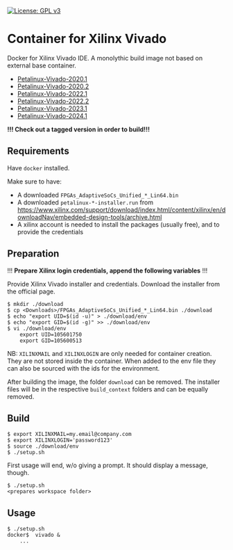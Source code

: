 [![License: GPL v3](https://img.shields.io/badge/License-GPL%20v3-blue.svg)](https://www.gnu.org/licenses/gpl-3.0.html)

# Container for Xilinx Vivado

Docker for Xilinx Vivado IDE. A monolythic build image not based on external base container.  

- [Petalinux-Vivado-2020.1](https://github.com/Rubusch/docker__peta-vivado/tree/xilinx-2020.1)
- [Petalinux-Vivado-2020.2](https://github.com/Rubusch/docker__peta-vivado/tree/xilinx-2020.2)
- [Petalinux-Vivado-2022.1](https://github.com/Rubusch/docker__peta-vivado/tree/xilinx-2022.1)
- [Petalinux-Vivado-2022.2](https://github.com/Rubusch/docker__peta-vivado/tree/xilinx-2022.2)
- [Petalinux-Vivado-2023.1](https://github.com/Rubusch/docker__peta-vivado/tree/xilinx-2023.1)
- [Petalinux-Vivado-2024.1](https://github.com/Rubusch/docker__peta-vivado/tree/xilinx-2024.1)


**!!! Check out a tagged version in order to build!!!**


## Requirements

Have `docker` installed.  

Make sure to have:  
  - A downloaded ``FPGAs_AdaptiveSoCs_Unified_*_Lin64.bin``
  - A downloaded ``petalinux-*-installer.run`` from https://www.xilinx.com/support/download/index.html/content/xilinx/en/downloadNav/embedded-design-tools/archive.html
  - A xilinx account is needed to install the packages (usually free), and to provide the credentials


## Preparation

!!! **Prepare Xilinx login credentials, append the following variables** !!!  


Provide Xilinx Vivado installer and credentials. Download the installer from the official page.  

```
$ mkdir ./download
$ cp <Downloads>/FPGAs_AdaptiveSoCs_Unified_*_Lin64.bin ./download
$ echo "export UID=$(id -u)" > ./download/env
$ echo "export GID=$(id -g)" >> ./download/env
$ vi ./download/env
    export UID=105601750
    export GID=105600513
```

NB: `XILINXMAIL` and `XILINXLOGIN` are only needed for container creation. They are not stored inside the container. When added to the env file they can also be sourced with the ids for the environment.  

After building the image, the folder `download` can be removed. The installer files will be in the respective `build_context` folders and can be equally removed.

## Build

```
$ export XILINXMAIL=my.email@company.com
$ export XILINXLOGIN='password123'
$ source ./download/env
$ ./setup.sh
```
First usage will end, w/o giving a prompt. It should display a message, though.  
```
$ ./setup.sh
<prepares workspace folder>
```

## Usage

```
$ ./setup.sh
docker$  vivado &
    ...
```
